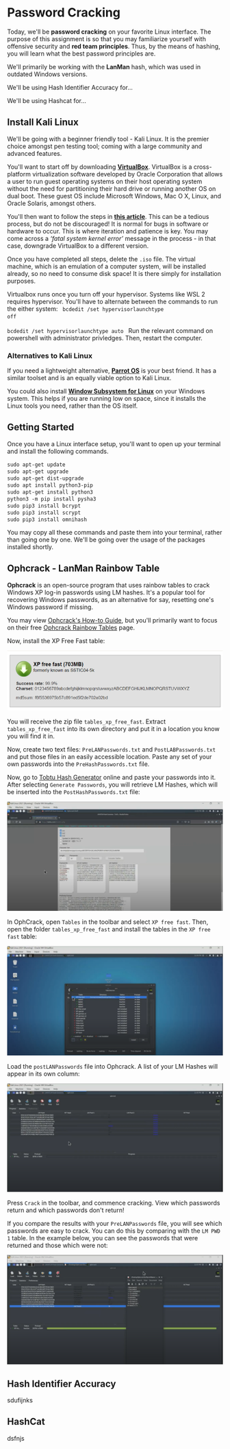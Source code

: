 # Password Cracking

Today, we'll be **password cracking** on your favorite Linux interface.  The purpose of this assignment is so that you may familiarize yourself with offensive security and **red team principles**. Thus, by the means of hashing, you will learn what the best password principles are.

We'll primarily be working with the **LanMan** hash, which was used in outdated Windows versions.

We'll be using Hash Identifier Accuracy for...

We'll be using Hashcat for...

## Install Kali Linux

We'll be going with a beginner friendly tool - Kali Linux. It is the premier choice amongst pen testing tool; coming with a large community and advanced features.

You'll want to start off by downloading **[VirtualBox](https://www.virtualbox.org/)**. VirtualBox is a cross-platform virtualization software developed by Oracle Corporation that allows a user to run guest operating systems on their host operating system without the need for partitioning their hard drive or running another OS on dual boot. These guest OS include Microsoft Windows, Mac O X, Linux, and Oracle Solaris, amongst others.

You'll then want to follow the steps in [**this article**](https://phoenixnap.com/kb/how-to-install-kali-linux-on-virtualbox). This can be a tedious process, but do not be discouraged! It is normal for bugs in software or hardware to occur. This is where iteration and patience is key. You may come across a *‘fatal system kernel error’* message in the process - in that case, downgrade VirtualBox to a different version.

Once you have completed all steps, delete the `.iso` file. The virtual machine, which is an emulation of a computer system, will be installed already, so no need to consume disk space! It is there simply for installation purposes.

Virtualbox runs once you turn off your hypervisor. Systems like WSL 2 requires hypervisor. You'll have to alternate between the commands to run the either system:
<code>
bcdedit /set hypervisorlaunchtype off  
bcdedit /set hypervisorlaunchtype auto
</code>
Run the relevant command on powershell with administrator privledges. Then, restart the computer. 

### Alternatives to Kali Linux

If you need a lightweight alternative, **[Parrot OS](https://parrotsec.org/docs/installation.html)** is your best friend. It has a similar toolset and is an equally viable option to Kali Linux.

You could also install **[Window Subsystem for Linux](https://docs.microsoft.com/en-us/windows/wsl/install)** on your Windows system. This helps if you are running low on space, since it installs the Linux tools you need, rather than the OS itself.

## Getting Started

Once you have a Linux interface setup, you'll want to open up your terminal and install the following commands.

```
sudo apt-get update 
sudo apt-get upgrade
sudo apt-get dist-upgrade 
sudo apt install python3-pip 
sudo apt-get install python3 
python3 -m pip install pysha3 
sudo pip3 install bcrypt 
sudo pip3 install scrypt 
sudo pip3 install omnihash 
```

You may copy all these commands and paste them into your terminal, rather than going one by one. We'll be going over the usage of the packages installed shortly.

## Ophcrack - LanMan Rainbow Table

**Ophcrack** is an open-source program that uses rainbow tables to crack Windows XP log-in passwords using LM hashes. It's a popular tool for recovering Windows passwords, as an alternative for say, resetting one's Windows password if missing.

You may view [Ophcrack's How-to Guide](https://sourceforge.net/p/ophcrack/wiki/ophcrack%20Howto/), but you'll primarily want to focus on their free [Ophcrack Rainbow Tables](https://ophcrack.sourceforge.io/tables.php) page.

Now, install the XP Free Fast table:

![](image/README/1634721406140.png)

You will receive the zip file `tables_xp_free_fast`. Extract `tables_xp_free_fast` into its own directory and put it in a location you know you will find it in.

Now, create two text files: `PreLANPasswords.txt` and `PostLABPasswords.txt` and put those files in an easily accessible location. Paste any set of your own passwords into the `PreHashPasswords.txt` file.

Now, go to [Tobtu Hash Generator](https://tobtu.com/lmntlm.php) online and paste your passwords into it. After selecting `Generate Passwords`, you will retrieve LM Hashes, which will be inserted into the `PostHashPasswords.txt` file:

![](image/README/1634721434251.png)

In OphCrack, open `Tables` in the toolbar and select `XP free fast`. Then, open the folder  `tables_xp_free_fast` and install the tables in the `XP free fast` table:

![](image/README/1634721456406.png)

Load the `postLANPasswords` file into Ophcrack. A list of your LM Hashes will appear in its own column:

![](image/README/1634721476082.png)

Press `Crack` in the toolbar, and commence cracking. View which passwords return and which passwords don't return!

If you compare the results with your `PreLANPasswords` file, you will see which passwords are easy to crack. You can do this by comparing with the `LM PWD 1` table. In the example below, you can see the passwords that were returned and those which were not:

![](image/README/1634721544901.png)

## Hash Identifier Accuracy

sdufijnks

## HashCat

dsfnjs
